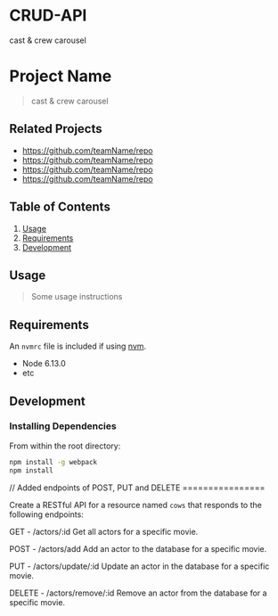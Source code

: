 # CRUD-API
cast & crew carousel

# Project Name

> cast & crew carousel

## Related Projects

  - https://github.com/teamName/repo
  - https://github.com/teamName/repo
  - https://github.com/teamName/repo
  - https://github.com/teamName/repo

## Table of Contents

1. [Usage](#Usage)
1. [Requirements](#requirements)
1. [Development](#development)

## Usage

> Some usage instructions

## Requirements

An `nvmrc` file is included if using [nvm](https://github.com/creationix/nvm).

- Node 6.13.0
- etc

## Development

### Installing Dependencies

From within the root directory:

```sh
npm install -g webpack
npm install
```
// Added endpoints of POST, PUT and DELETE ================

Create a RESTful API for a resource named `cows` that responds to the following endpoints:


GET - /actors/:id
Get all actors for a specific movie.

POST - /actors/add
Add an actor to the database for a specific movie.

PUT - /actors/update/:id
Update an actor in the database for a specific movie.

DELETE - /actors/remove/:id
Remove an actor from the database for a specific movie.
